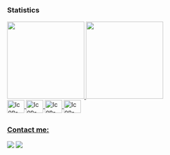 

##

### Statistics
<div>
  <a href="https://github.com/bruno-cunha-souza">
  <img height="180em" src="https://github-readme-stats.vercel.app/api?username=bruno-cunha-souza&show_icons=true&theme=dark&include_all_commits=true&count_private=true"/> 
  <img height="180em" src="https://github-readme-stats.vercel.app/api/top-langs/?username=bruno-cunha-souza&layout=compact&langs_count=7&theme=dark"/>
</div>
  
<div style="display: inline_block">
   <img align="center" alt="Icon-VueJs" height="30" width="40" src="https://cdn.jsdelivr.net/gh/devicons/devicon/icons/vuejs/vuejs-original-wordmark.svg" />
   <img align="center" alt="Icon-DJango" height="30" width="40" src="https://cdn.jsdelivr.net/gh/devicons/devicon/icons/django/django-plain.svg" />
   <img align="center" alt="Icon-Angular" height="30" width="40" src="https://cdn.jsdelivr.net/gh/devicons/devicon/icons/angularjs/angularjs-plain.svg" />
   <img align="center" alt="Icon-React" height="30" width="40" src="https://cdn.jsdelivr.net/gh/devicons/devicon/icons/react/react-original-wordmark.svg" />
</div>  
  
##
  
### Contact me:

<div>
  <a href = "mailto:brunosouza.cup@gmail.com"><img src="https://img.shields.io/badge/Gmail-D14836?style=for-the-badge&logo=gmail&logoColor=white" target="_blank"></a>
  <a href="https://www.linkedin.com/in/bruno-souza-913984189" target="_blank"><img src="https://img.shields.io/badge/-LinkedIn-%230077B5?style=for-the-badge&logo=linkedin&logoColor=white" target="_blank"></a>   
</div>
